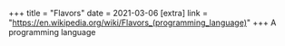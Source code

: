 +++
title = "Flavors"
date = 2021-03-06
[extra]
link = "https://en.wikipedia.org/wiki/Flavors_(programming_language)"
+++
A programming language

